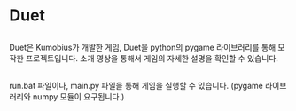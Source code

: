 ﻿# Duet

##

Duet은 Kumobius가 개발한 게임, Duet을 python의 pygame 라이브러리를 통해 모작한 프로젝트입니다.
소개 영상을 통해서 게임의 자세한 설명을 확인할 수 있습니다.

##

run.bat 파일이나, main.py 파일을 통해 게임을 실행할 수 있습니다.
(pygame 라이브러리와 numpy 모듈이 요구됩니다.)